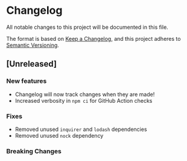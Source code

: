 # Changelog

All notable changes to this project will be documented in this file.

The format is based on [Keep a Changelog](https://keepachangelog.com/en/1.0.0/),
and this project adheres to [Semantic Versioning](https://semver.org/spec/v2.0.0.html).

## [Unreleased]

### New features

- Changelog will now track changes when they are made!
- Increased verbosity in `npm ci` for GitHub Action checks

### Fixes

- Removed unused `inquirer` and `lodash` dependencies
- Removed unused `nock` dependency

### Breaking Changes
